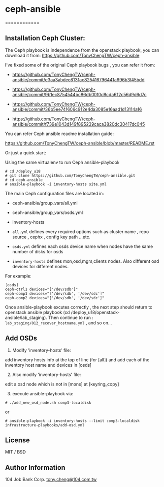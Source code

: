 # ceph-ansible
============
## Installation Ceph Cluster:

The Ceph playbook is independence from the openstack playbook, you can download it from:
https://github.com/TonyChengTW/ceph-ansible

I've fixed some of the original Ceph playbook bugs , you can refer it from:

- https://github.com/TonyChengTW/ceph-ansible/commit/e3aa3abdee8131ac825416796441a696b3f45bdd

- https://github.com/TonyChengTW/ceph-ansible/commit/9b1ec8754544bc86db00f0d8cda612c56d9d6d7c

- https://github.com/TonyChengTW/ceph-ansible/commit/36b5ee741606c912e4da3085e16aad1d13114a16

- https://github.com/TonyChengTW/ceph-ansible/commit/f739e1043d149f895239caca3820dc30417dc045

You can refer Ceph ansible readme installation guide:

https://github.com/TonyChengTW/ceph-ansible/blob/master/README.rst

Or just a quick start:

Using the same virtualenv to run Ceph ansible-playbook

```
# cd /deploy_u18
# git clone https://github.com/TonyChengTW/ceph-ansible.git
# cd ceph-ansible
# ansible-playbook -i inventory-hosts site.yml
```

The main Ceph configuration files are located in:
- ceph-ansible/group_vars/all.yml
- ceph-ansible/group_vars/osds.yml
- inventory-hosts

- `all.yml` defines every required options such as cluster name , repo source , cephx , config key path ...etc.
- `osds.yml` defines each osds device name when nodes have the same number of disks for osds
- `inventory-hosts` defines mon,osd,mgrs,clients nodes. Also different osd devices for different nodes.

For example:
```
[osds]
ceph-ctrl1 devices="['/dev/sdb']"
ceph-comp1 devices="['/dev/sdb', '/dev/sdc']"
ceph-comp2 devices="['/dev/sdb', '/dev/sdc']"
```

Once ansible-playbook excutes correctly , the next step should return to openstack ansible playbook (cd /deploy_u18/openstack-ansible/lab_staging).
Then continue to run :
`lab_staging/012_recover_hostname.yml` , and so on...


## Add OSDs

1. Modify 'inventory-hosts' file:

add inventory hosts info at the top of line (for [all]) and add each of the inventory host name and devices in [osds]

2. Also modify 'inventory-hosts' file:

edit a osd node which is not in [mons] at [keyring_copy]

3. execute ansible-playbook via:

```# ./add_new_osd_node.sh comp3-localdisk```

or

```# ansible-playbook -i inventory-hosts --limit comp3-localdisk infrastructure-playbooks/add-osd.yml``` 

## License

MIT / BSD

## Author Information
104 Job Bank Corp.
[tony.cheng@104.com.tw](mailto:tony.cheng@104.com.tw)
